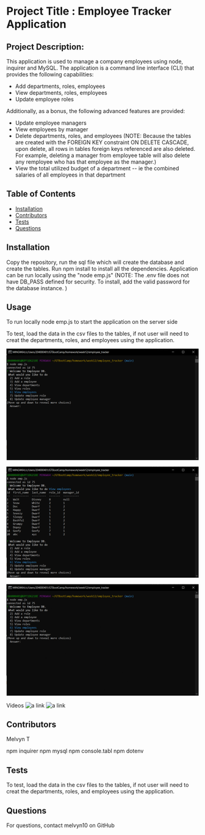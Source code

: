 
# Project Title : Employee Tracker Application

## Project Description:
This application is used to manage a company employees using node, inquirer and MySQL. The application is a command line interface (CLI) that provides the following capabilities:
* Add departments, roles, employees
* View departments, roles, employees
* Update employee roles

Additionally, as a bonus, the following advanced features are provided:
* Update employee managers
* View employees by manager
* Delete departments, roles, and employees
  (NOTE:  Because the tables are created with the FOREIGN KEY constraint ON DELETE CASCADE, upon delete, all rows in tables foreign keys referenced are also deleted.  For example, deleting a manager from employee table will also delete any remployee who has that employee as the manager.)
* View the total utilized budget of a department -- ie the combined salaries of all employees in that department



## Table of Contents
* [Installation](#installation)
* [Contributors](#contributors)
* [Tests](#tests)
* [Questions](#questions)

## Installation
Copy the repository, run the sql file which will create the database and create the tables. Run npm install to install all the dependencies. Application can be run locally using the "node emp.js" 
(NOTE: The .env file does not have DB_PASS defined for security. To install, add the valid password for the database instance. )

## Usage

To run locally
node emp.js to start the application on the server side

To test, load the data in the csv files to the tables, if not user will need to creat the departments, roles, and employees using the application.



![Alt Text](https://github.com/melvyn10/employee_tracker/blob/main/images/image1.png)

![Alt Text](https://github.com/melvyn10/employee_tracker/blob/main/images/image2.png)

![Alt Text](https://github.com/melvyn10/employee_tracker/blob/main/images/employeeTracker.gif)

Videos
![a link](https://github.com/melvyn10/employee_tracker/blob/main/images/EmployeeTracker20201213-part1)
![a link](https://github.com/melvyn10/employee_tracker/blob/main/images/EmployeeTracker20201213-part2)

## Contributors
Melvyn T

npm inquirer
npm mysql
npm console.tabl
npm dotenv

## Tests
To test, load the data in the csv files to the tables, if not user will need to creat the departments, roles, and employees using the application.

## Questions
For questions, contact melvyn10 on GitHub 
 


